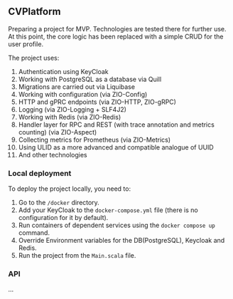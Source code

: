 ## CVPlatform
Preparing a project for MVP. Technologies are tested there for further use.
At this point, the core logic has been replaced with a simple CRUD for the user profile.

The project uses:
1) Authentication using KeyCloak
2) Working with PostgreSQL as a database via Quill
3) Migrations are carried out via Liquibase
4) Working with configuration (via ZIO-Config)
5) HTTP and gPRC endpoints (via ZIO-HTTP, ZIO-gRPC)
6) Logging (via ZIO-Logging + SLF4J2)
7) Working with Redis (via ZIO-Redis)
8) Handler layer for RPC and REST (with trace annotation and metrics counting) (via ZIO-Aspect)
9) Collecting metrics for Prometheus (via ZIO-Metrics)
10) Using ULID as a more advanced and compatible analogue of UUID
11) And other technologies

### Local deployment

To deploy the project locally, you need to:
1) Go to the `/docker` directory.
2) Add your KeyCloak to the `docker-compose.yml` file (there is no configuration for it by default).
3) Run containers of dependent services using the `docker compose up` command.
4) Override Environment variables for the DB(PostgreSQL), Keycloak and Redis.
5) Run the project from the `Main.scala` file.

### API
...
